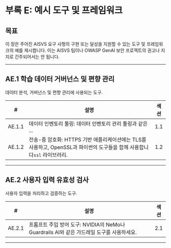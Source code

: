 # 부록 E: 예시 도구 및 프레임워크

## 목표

이 장은 주어진 AISVS 요구 사항의 구현 또는 달성을 지원할 수 있는 도구 및 프레임워크의 예를 제시합니다. 이는 AISVS 팀이나 OWASP GenAI 보안 프로젝트의 권고나 지지로 간주되어서는 안 됩니다.

---

## AE.1 학습 데이터 거버넌스 및 편향 관리

데이터 분석, 거버넌스 및 편향 관리에 사용되는 도구.

|   #    | 설명                                                                             | 섹션  |
| :----: | ------------------------------------------------------------------------------ | :-: |
| AE.1.1 | 데이터 인벤토리 툴링: 데이터 인벤토리 관리 툴링과 같은 ...                                            | 1.1 |
| AE.1.2 | 전송-중 암호화: HTTPS 기반 애플리케이션에는 TLS를 사용하고, OpenSSL과 파이썬의 도구들을 함께 사용합니다`ssl` 라이브러리. | 1.2 |

---

## AE.2 사용자 입력 유효성 검사

사용자 입력을 처리하고 검증하는 도구.

|   #    | 설명                                                             | 섹션  |
| :----: | -------------------------------------------------------------- | :-: |
| AE.2.1 | 프롬프트 주입 방어 도구: NVIDIA의 NeMo나 Guardrails AI와 같은 가드레일 도구를 사용하세요. | 2.1 |

---

